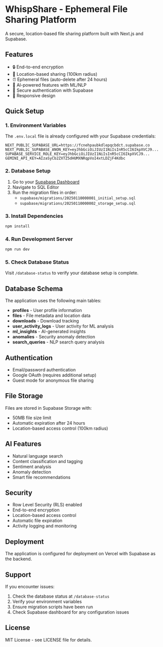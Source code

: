 # WhispShare - Ephemeral File Sharing Platform

A secure, location-based file sharing platform built with Next.js and Supabase.

## Features

- 🔒 End-to-end encryption
- 📍 Location-based sharing (100km radius)
- ⏰ Ephemeral files (auto-delete after 24 hours)
- 🤖 AI-powered features with ML/NLP
- 🔐 Secure authentication with Supabase
- 📱 Responsive design

## Quick Setup

### 1. Environment Variables

The `.env.local` file is already configured with your Supabase credentials:

```env
NEXT_PUBLIC_SUPABASE_URL=https://fcnehpaubkdlepqcbdct.supabase.co
NEXT_PUBLIC_SUPABASE_ANON_KEY=eyJhbGciOiJIUzI1NiIsInR5cCI6IkpXVCJ9...
SUPABASE_SERVICE_ROLE_KEY=eyJhbGciOiJIUzI1NiIsInR5cCI6IkpXVCJ9...
GEMINI_API_KEY=AIzaSyCb2ZXTZ5dHUMXNRqpVoI4xtLDZjF4Kdbc
```

### 2. Database Setup

1. Go to your [Supabase Dashboard](https://supabase.com/dashboard)
2. Navigate to SQL Editor
3. Run the migration files in order:
   - `supabase/migrations/20250110000001_initial_setup.sql`
   - `supabase/migrations/20250110000002_storage_setup.sql`

### 3. Install Dependencies

```bash
npm install
```

### 4. Run Development Server

```bash
npm run dev
```

### 5. Check Database Status

Visit `/database-status` to verify your database setup is complete.

## Database Schema

The application uses the following main tables:

- **profiles** - User profile information
- **files** - File metadata and location data
- **downloads** - Download tracking
- **user_activity_logs** - User activity for ML analysis
- **ml_insights** - AI-generated insights
- **anomalies** - Security anomaly detection
- **search_queries** - NLP search query analysis

## Authentication

- Email/password authentication
- Google OAuth (requires additional setup)
- Guest mode for anonymous file sharing

## File Storage

Files are stored in Supabase Storage with:
- 50MB file size limit
- Automatic expiration after 24 hours
- Location-based access control (100km radius)

## AI Features

- Natural language search
- Content classification and tagging
- Sentiment analysis
- Anomaly detection
- Smart file recommendations

## Security

- Row Level Security (RLS) enabled
- End-to-end encryption
- Location-based access control
- Automatic file expiration
- Activity logging and monitoring

## Deployment

The application is configured for deployment on Vercel with Supabase as the backend.

## Support

If you encounter issues:

1. Check the database status at `/database-status`
2. Verify your environment variables
3. Ensure migration scripts have been run
4. Check Supabase dashboard for any configuration issues

## License

MIT License - see LICENSE file for details.